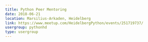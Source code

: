 ```yaml
---
title: Python Peer Mentoring
date: 2018-06-21
location: Marsilius-Arkaden, Heidelberg
link: https://www.meetup.com/HeidelbergPython/events/251719737/
usergroup: pythonhd
type: usergroup
---
```

